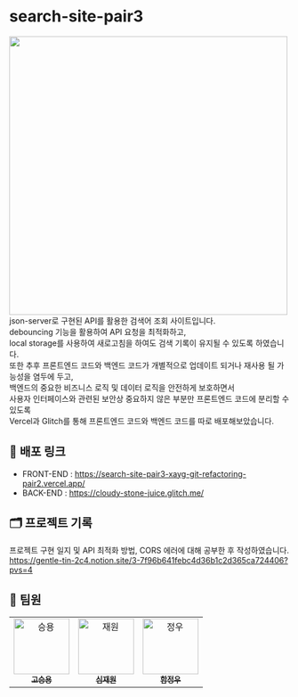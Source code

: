 # search-site-pair3

<img src="https://github.com/FrontEnd-Team3/search-site-pair3/assets/123251211/62fc9ffa-ca74-4efa-90ae-ce44faa4a917" width="500px"/>
<br/>
json-server로 구현된 API를 활용한 검색어 조회 사이트입니다. <br/>
debouncing 기능을 활용하여 API 요청을 최적화하고,<br/>
local storage를 사용하여 새로고침을 하여도 검색 기록이 유지될 수 있도록 하였습니다.<br/>
또한 추후 프론트엔드 코드와 백엔드 코드가 개별적으로 업데이트 되거나 재사용 될 가능성을 염두에 두고,<br/>
백엔드의 중요한 비즈니스 로직 및 데이터 로직을 안전하게 보호하면서 <br/>
사용자 인터페이스와 관련된 보안상 중요하지 않은 부분만 프론트엔드 코드에 분리할 수 있도록 <br/>
Vercel과 Glitch를 통해 프론트엔드 코드와 백엔드 코드를 따로 배포해보았습니다. <br/>


## 📌 배포 링크
- FRONT-END
: https://search-site-pair3-xayg-git-refactoring-pair2.vercel.app/
- BACK-END
: https://cloudy-stone-juice.glitch.me/

## 🗂️ 프로젝트 기록
프로젝트 구현 일지 및 API 최적화 방법, CORS 에러에 대해 공부한 후 작성하였습니다. <br/>
https://gentle-tin-2c4.notion.site/3-7f96b641febc4d36b1c2d365ca724406?pvs=4

## 👾 팀원
<table>
  <tbody>
    <tr>
      <td align="center"><a href="https://github.com/seungyonggo"><img src="https://avatars.githubusercontent.com/u/123628457?v=4" width="100px;" alt="승용"/><br /><sub><b>고승용</b></sub></a><br /></td>
      <td align="center"><a href="https://github.com/GrayHound0801"><img src="https://avatars.githubusercontent.com/u/126382636?v=4" width="100px;" alt="재원"/><br /><sub><b>심재원</b></sub></a><br /></td>
      <td align="center"><a href="https://github.com/JeongwooHam"><img src="https://avatars.githubusercontent.com/u/123251211?v=4" width="100px;" alt="정우"/><br /><sub><b>함정우</b></sub></a><br /></td>
    </tr>
  </tbody>
</table>
